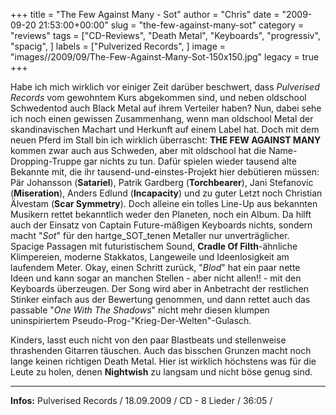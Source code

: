 +++
title = "The Few Against Many - Sot"
author = "Chris"
date = "2009-09-20 21:53:00+00:00"
slug = "the-few-against-many-sot"
category = "reviews"
tags = ["CD-Reviews", "Death Metal", "Keyboards", "progressiv", "spacig", ]
labels = ["Pulverized Records", ]
image = "images//2009/09/The-Few-Against-Many-Sot-150x150.jpg"
legacy = true
+++

Habe ich mich wirklich vor einiger Zeit darüber beschwert, dass _Pulverised Records_ vom gewohntem Kurs abgekommen sind, und neben oldschool Schwedentod auch Black Metal auf ihrem Verteiler haben? Nun, dabei sehe ich noch einen gewissen Zusammenhang, wenn man oldschool Metal der skandinavischen Machart und Herkunft auf einem Label hat. Doch mit dem neuen Pferd im Stall bin ich wirklich überrascht: **THE FEW AGAINST MANY** kommen zwar auch aus Schweden, aber mit oldschool hat die Name-Dropping-Truppe gar nichts zu tun. Dafür spielen wieder tausend alte Bekannte mit, die ihr tausend-und-einstes-Projekt hier debütieren müssen: Pär Johansson (**Satariel**), Patrik Gardberg (**Torchbearer**), Jani Stefanovic (**Miseration**), Anders Edlund (**Incapacity**) und zu guter Letzt noch Christian Älvestam (**Scar Symmetry**). Doch alleine ein tolles Line-Up aus bekannten Musikern rettet bekanntlich weder den Planeten, noch ein Album. Da hilft auch der Einsatz von Captain Future-mäßigen Keyboards nichts, sondern macht "_Sot_" für den hartge_SOT_tenen Metaller nur unverträglicher. Spacige Passagen mit futuristischem Sound, **Cradle Of Filth**-ähnliche Klimpereien, moderne Stakkatos, Langeweile und Ideenlosigkeit am laufendem Meter. Okay, einen Schritt zurück, "_Blod_" hat ein paar nette Ideen und kann sogar an manchen Stellen - aber nicht allen!! - mit den Keyboards überzeugen. Der Song wird aber in Anbetracht der restlichen Stinker einfach aus der Bewertung genommen, und dann rettet auch das passable "_One With The Shadows_" nicht mehr diesen klumpen uninspiriertem Pseudo-Prog-"Krieg-Der-Welten"-Gulasch.

Kinders, lasst euch nicht von den paar Blastbeats und stellenweise thrashenden Gitarren täuschen. Auch das bisschen Grunzen macht noch lange keinen richtigen Death Metal. Hier ist wirklich höchstens was für die Leute zu holen, denen **Nightwish** zu langsam und nicht böse genug sind.





---
**Infos:**
Pulverised Records / 18.09.2009 / 
CD - 8 Lieder / 36:05 / 
